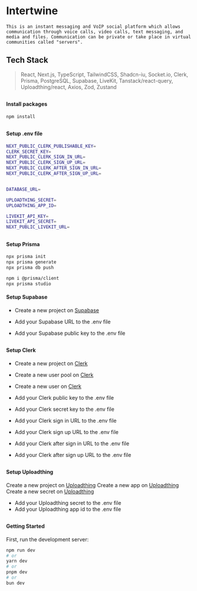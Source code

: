 # Intertwine

`This is an instant messaging and VoIP social platform which allows communication through voice calls, video calls, text messaging, and media and files. Communication can be private or take place in virtual communities called "servers".`

##

## Tech Stack

> React, Next.js, TypeScript, TailwindCSS, Shadcn-iu, Socket.io, Clerk, Prisma, PostgreSQL, Supabase, LiveKit, Tanstack/react-query, Uploadthing/react, Axios, Zod, Zustand

##

#### Install packages

```bash
npm install
```

##

#### Setup .env file

```bash
NEXT_PUBLIC_CLERK_PUBLISHABLE_KEY=
CLERK_SECRET_KEY=
NEXT_PUBLIC_CLERK_SIGN_IN_URL=
NEXT_PUBLIC_CLERK_SIGN_UP_URL=
NEXT_PUBLIC_CLERK_AFTER_SIGN_IN_URL=
NEXT_PUBLIC_CLERK_AFTER_SIGN_UP_URL=


DATABASE_URL=

UPLOADTHING_SECRET=
UPLOADTHING_APP_ID=

LIVEKIT_API_KEY=
LIVEKIT_API_SECRET=
NEXT_PUBLIC_LIVEKIT_URL=
```

##

#### Setup Prisma

```bash
npx prisma init
npx prisma generate
npx prisma db push

npm i @prisma/client
npx prisma studio
```

#### Setup Supabase

- Create a new project on [Supabase](https://supabase.io/)

- Add your Supabase URL to the .env file
- Add your Supabase public key to the .env file

##

#### Setup Clerk

- Create a new project on [Clerk](https://clerk.dev/)
- Create a new user pool on [Clerk](https://clerk.dev/)
- Create a new user on [Clerk](https://clerk.dev/)

- Add your Clerk public key to the .env file
- Add your Clerk secret key to the .env file
- Add your Clerk sign in URL to the .env file
- Add your Clerk sign up URL to the .env file
- Add your Clerk after sign in URL to the .env file
- Add your Clerk after sign up URL to the .env file

##

#### Setup Uploadthing

Create a new project on [Uploadthing](https://uploadthingy.com/)
Create a new app on [Uploadthing](https://uploadthingy.com/)
Create a new secret on [Uploadthing](https://uploadthingy.com/)

- Add your Uploadthing secret to the .env file
- Add your Uploadthing app id to the .env file

##

#### Getting Started

First, run the development server:

```bash
npm run dev
# or
yarn dev
# or
pnpm dev
# or
bun dev
```
